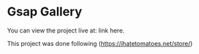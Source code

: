 # Gsap Gallery 
You can view the project live at: link here.

This project was done following (https://ihatetomatoes.net/store/)
